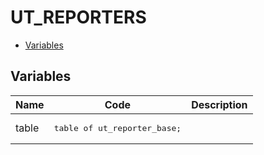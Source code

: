 # UT_REPORTERS




- [Variables](#variables)





## Variables<a name="variables"></a>

Name | Code | Description
--- | --- | ---
table | <pre>table of ut_reporter_base;</pre> | 








 
